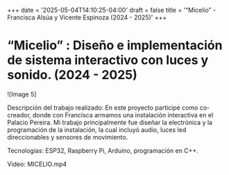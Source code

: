 +++
date = '2025-05-04T14:10:25-04:00'
draft = false
title = '“Micelio” - Francisca Alsúa y Vicente Espinoza (2024 - 2025)'
+++
# “Micelio” : Diseño e implementación de sistema interactivo con luces y sonido. (2024 - 2025)

![Image 5]

Descripción del trabajo realizado: En este proyecto participé como co-creador, donde con Francisca  armamos una instalación interactiva en el Palacio Pereira. Mi trabajo principalmente fue diseñar la electrónica y la programación de la instalación, la cual incluyó audio, luces led direccionables y sensores de movimiento.

Tecnologías: ESP32, Raspberry Pi, Arduino, programación en C++.

Video: MICELIO.mp4

